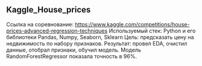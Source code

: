 ## Kaggle_House_prices

Ссылка на соревнование: https://www.kaggle.com/competitions/house-prices-advanced-regression-techniques
Используемый стек: Python и его библиотеки Pandas, Numpy, Seaborn, Sklearn
Цель: предсказать цену на недвижимость по набору признаков.
Результат: провел EDA, очистил данные, отобрал признаки, обучил модель. Модель RandomForestRegressor показала точность в 96%.

